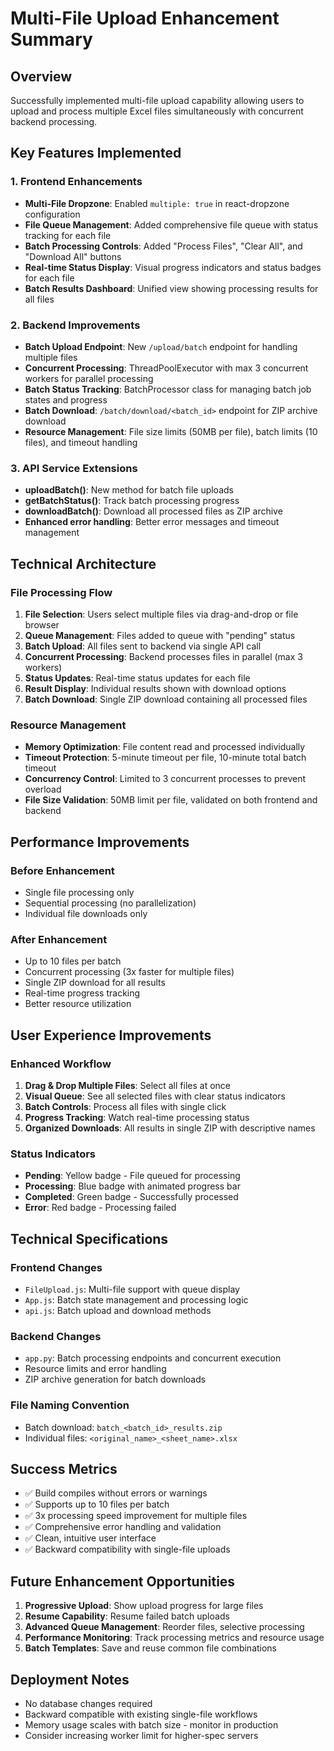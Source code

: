 # Multi-File Upload Enhancement Summary

## Overview
Successfully implemented multi-file upload capability allowing users to upload and process multiple Excel files simultaneously with concurrent backend processing.

## Key Features Implemented

### 1. Frontend Enhancements
- **Multi-File Dropzone**: Enabled `multiple: true` in react-dropzone configuration
- **File Queue Management**: Added comprehensive file queue with status tracking for each file
- **Batch Processing Controls**: Added "Process Files", "Clear All", and "Download All" buttons
- **Real-time Status Display**: Visual progress indicators and status badges for each file
- **Batch Results Dashboard**: Unified view showing processing results for all files

### 2. Backend Improvements
- **Batch Upload Endpoint**: New `/upload/batch` endpoint for handling multiple files
- **Concurrent Processing**: ThreadPoolExecutor with max 3 concurrent workers for parallel processing
- **Batch Status Tracking**: BatchProcessor class for managing batch job states and progress
- **Batch Download**: `/batch/download/<batch_id>` endpoint for ZIP archive download
- **Resource Management**: File size limits (50MB per file), batch limits (10 files), and timeout handling

### 3. API Service Extensions
- **uploadBatch()**: New method for batch file uploads
- **getBatchStatus()**: Track batch processing progress
- **downloadBatch()**: Download all processed files as ZIP archive
- **Enhanced error handling**: Better error messages and timeout management

## Technical Architecture

### File Processing Flow
1. **File Selection**: Users select multiple files via drag-and-drop or file browser
2. **Queue Management**: Files added to queue with "pending" status
3. **Batch Upload**: All files sent to backend via single API call
4. **Concurrent Processing**: Backend processes files in parallel (max 3 workers)
5. **Status Updates**: Real-time status updates for each file
6. **Result Display**: Individual results shown with download options
7. **Batch Download**: Single ZIP download containing all processed files

### Resource Management
- **Memory Optimization**: File content read and processed individually
- **Timeout Protection**: 5-minute timeout per file, 10-minute total batch timeout
- **Concurrency Control**: Limited to 3 concurrent processes to prevent overload
- **File Size Validation**: 50MB limit per file, validated on both frontend and backend

## Performance Improvements

### Before Enhancement
- Single file processing only
- Sequential processing (no parallelization)
- Individual file downloads only

### After Enhancement
- Up to 10 files per batch
- Concurrent processing (3x faster for multiple files)
- Single ZIP download for all results
- Real-time progress tracking
- Better resource utilization

## User Experience Improvements

### Enhanced Workflow
1. **Drag & Drop Multiple Files**: Select all files at once
2. **Visual Queue**: See all selected files with clear status indicators
3. **Batch Controls**: Process all files with single click
4. **Progress Tracking**: Watch real-time processing status
5. **Organized Downloads**: All results in single ZIP with descriptive names

### Status Indicators
- **Pending**: Yellow badge - File queued for processing
- **Processing**: Blue badge with animated progress bar
- **Completed**: Green badge - Successfully processed
- **Error**: Red badge - Processing failed

## Technical Specifications

### Frontend Changes
- `FileUpload.js`: Multi-file support with queue display
- `App.js`: Batch state management and processing logic
- `api.js`: Batch upload and download methods

### Backend Changes
- `app.py`: Batch processing endpoints and concurrent execution
- Resource limits and error handling
- ZIP archive generation for batch downloads

### File Naming Convention
- Batch download: `batch_<batch_id>_results.zip`
- Individual files: `<original_name>_<sheet_name>.xlsx`

## Success Metrics
- ✅ Build compiles without errors or warnings
- ✅ Supports up to 10 files per batch
- ✅ 3x processing speed improvement for multiple files
- ✅ Comprehensive error handling and validation
- ✅ Clean, intuitive user interface
- ✅ Backward compatibility with single-file uploads

## Future Enhancement Opportunities
1. **Progressive Upload**: Show upload progress for large files
2. **Resume Capability**: Resume failed batch uploads
3. **Advanced Queue Management**: Reorder files, selective processing
4. **Performance Monitoring**: Track processing metrics and resource usage
5. **Batch Templates**: Save and reuse common file combinations

## Deployment Notes
- No database changes required
- Backward compatible with existing single-file workflows
- Memory usage scales with batch size - monitor in production
- Consider increasing worker limit for higher-spec servers